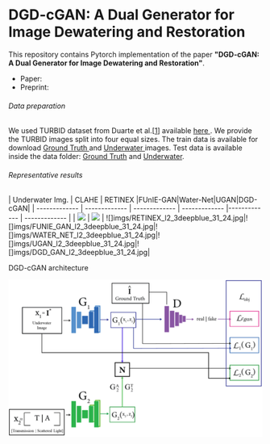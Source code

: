 # DGD-cGAN: A Dual Generator for Image Dewatering and Restoration

This repository contains Pytorch implementation of the paper **"DGD-cGAN: A Dual Generator for Image Dewatering and Restoration"**.
<ul>
  <li> Paper: </li>
  <li> Preprint:</li>
      </ul>
      
      
###### Data preparation  
We used TURBID dataset from Duarte et al.[<a href="http://amandaduarte.com.br/turbid/Turbid_Dataset.pdf" target="_blank">1</a>] available <a href="http://amandaduarte.com.br/turbid/ " target="_blank"> here </a>.
We provide the TURBID images split into four equal sizes. The train data is available for download <a href="https://drive.google.com/file/d/13yxI85JUdsbplM7-Hh8sywIXoom-6hZu/view?usp=sharing" target="_blank"> Ground Truth </a> and <a href="https://drive.google.com/file/d/1XZesr1UCuxnp0gQ3k5tESQd7tkHvCm6t/view?usp=sharing" target="_blank"> Underwater </a> images. Test data is available inside the data folder: [Ground Truth](data/Test_groundtruth.zip) and [Underwater](data/Test_underwater.zip).

###### Representative results

| Underwater Img. | CLAHE | RETINEX |FUnIE-GAN|Water-Net|UGAN|DGD-cGAN|
| ------------- | ------------- | ------------- | ------------- |------------- | ------------- |
| ![](imgs/CLAHE_l2_3deepblue_31_24.jpg) | ![](imgs/CLAHE_l2_3deepblue_31_24.jpg) | ![]imgs/RETINEX_l2_3deepblue_31_24.jpg|![]imgs/FUNIE_GAN_l2_3deepblue_31_24.jpg|![]imgs/WATER_NET_l2_3deepblue_31_24.jpg|![]imgs/UGAN_l2_3deepblue_31_24.jpg|![]imgs/DGD_GAN_l2_3deepblue_31_24.jpg|


DGD-cGAN architecture

![](docs/fig1.png)
   
